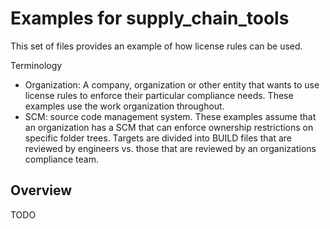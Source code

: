 # Examples for supply_chain_tools

This set of files provides an example of how license rules can be used.

Terminology
-   Organization: A company, organization or other entity that wants to use
    license rules to enforce their particular compliance needs. These examples
    use the work organization throughout.
-   SCM: source code management system. These examples assume that
    an organization has a SCM that can enforce ownership restrictions on
    specific folder trees. Targets are divided into BUILD files that are
    reviewed by engineers vs. those that are reviewed by an organizations
    compliance team.

## Overview

TODO
